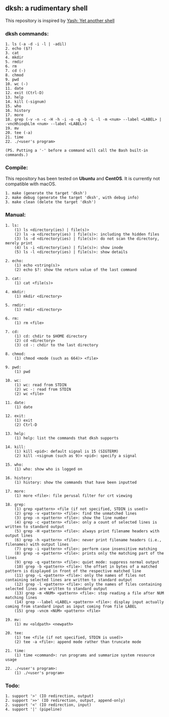 ## dksh: a rudimentary shell

This repository is inspired by [Yash: Yet another shell](https://www.samiam.org/software/yash.html)

### dksh commands:

    1. ls (-a -d -i -l | -adil)
    2. echo ($?)
    3. cat
    4. mkdir
    5. rmdir
    6. rm
    7. cd (-)
    8. chmod
    9. pwd
    10. wc (-)
    11. date
    12. exit (Ctrl-D)
    13. help
    14. kill (-signum)
    15. who
    16. history
    17. more
    18. grep (-v -n -c -H -h -i -o -q -b -L -l -m <num> --label <LABEL> | -vncHhioqbLlm <num> --label <LABEL>)
    19. mv
    20. tee (-a)
    21. time
    22. ./<user's program>

    (PS. Putting a '-' before a command will call the Bash built-in commands.)

### Compile:

This repository has been tested on **Ubuntu** and **CentOS**. It is currently not compatible with macOS.

    1. make (generate the target 'dksh')
    2. make debug (generate the target 'dksh', with debug info)
    3. make clean (delete the target 'dksh')

### Manual:

    1. ls:
        (1) ls <directory(ies) | file(s)>
        (2) ls -a <directory(ies) | file(s)>: including the hidden files
        (3) ls -d <directory(ies) | file(s)>: do not scan the directory, merely print
        (4) ls -i <directory(ies) | file(s)>: show inode
        (5) ls -l <directory(ies) | file(s)>: show details

    2. echo:
        (1) echo <string(s)>
        (2) echo $?: show the return value of the last command

    3. cat:
        (1) cat <file(s)>

    4. mkdir:
        (1) mkdir <directory>

    5. rmdir:
        (1) rmdir <directory>

    6. rm:
        (1) rm <file>

    7. cd:
        (1) cd: chdir to $HOME directory
        (2) cd <directory>
        (3) cd -: chdir to the last directory

    8. chmod:
        (1) chmod <mode (such as 664)> <file>

    9. pwd:
        (1) pwd

    10. wc:
        (1) wc: read from STDIN
        (2) wc -: read from STDIN
        (2) wc <file>

    11. date:
        (1) date

    12. exit:
        (1) exit
        (2) Ctrl-D

    13. help:
        (1) help: list the commands that dksh supports

    14. kill:
        (1) kill <pid>: default signal is 15 (SIGTERM)
        (2) kill -<signum (such as 9)> <pid>: specify a signal

    15. who:
        (1) who: show who is logged on

    16. history:
        (1) history: show the commands that have been inputted

    17. more:
        (1) more <file>: file perusal filter for crt viewing

    18. grep:
        (1) grep <pattern> <file (if not specified, STDIN is used)>
        (2) grep -v <pattern> <file>: find the unmatched lines
        (3) grep -n <pattern> <file>: show the line number
        (4) grep -c <pattern> <file>: only a count of selected lines is written to standard output
        (5) grep -H <pattern> <file>: always print filename headers with output lines
        (6) grep -h <pattern> <file>: never print filename headers (i.e., filenames) with output lines
        (7) grep -i <pattern> <file>: perform case insensitive matching
        (8) grep -o <pattern> <file>: prints only the matching part of the lines
        (9) grep -q <pattern> <file>: quiet mode: suppress normal output
        (10) grep -b <pattern> <file>: the offset in bytes of a matched pattern is displayed in front of the respective matched line
        (11) grep -L <pattern> <file>: only the names of files not containing selected lines are written to standard output
        (12) grep -l <pattern> <file>: only the names of files containing selected lines are written to standard output
        (13) grep -m <NUM> <pattern> <file>: stop reading a file after NUM matching lines
        (14) grep --label <LABEL> <pattern> <file>: display input actually coming from standard input as input coming from file LABEL
        (15) grep -vncm <NUM> <pattern> <file>

    19. mv:
        (1) mv <oldpath> <newpath>

    20. tee:
        (1) tee <file (if not specified, STDIN is used)>
        (2) tee -a <file>: append mode rather than truncate mode

    21. time:
        (1) time <command>: run programs and summarize system resource usage

    22. ./<user's program>:
        (1) ./<user's program>

### Todo:
    1. support '>' (IO redirection, output)
    2. support '>>' (IO redirection, output, append-only)
    2. support '<' (IO redirection, input)
    4. support '|' (pipeline)
